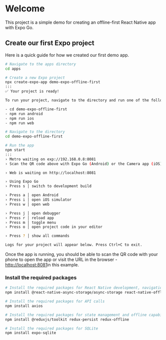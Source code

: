 # Welcome

This project is a simple demo for creating an offline-first React Native app with Expo Go.

## Create our first Expo project

Here is a quick guide for how we created our first demo app.

```sh
# Navigate to the apps directory
cd apps

# Create a new Expo project
npx create-expo-app demo-expo-offline-first
:::
✅ Your project is ready!

To run your project, navigate to the directory and run one of the following npm commands.

- cd demo-expo-offline-first
- npm run android
- npm run ios
- npm run web

# Navigate to the directory
cd demo-expo-offline-first

# Run the app
npm start
:::
› Metro waiting on exp://192.168.0.8:8081
› Scan the QR code above with Expo Go (Android) or the Camera app (iOS)

› Web is waiting on http://localhost:8081

› Using Expo Go
› Press s │ switch to development build

› Press a │ open Android
› Press i │ open iOS simulator
› Press w │ open web

› Press j │ open debugger
› Press r │ reload app
› Press m │ toggle menu
› Press o │ open project code in your editor

› Press ? │ show all commands

Logs for your project will appear below. Press Ctrl+C to exit.

```

Once the app is running, you should be able to scan the QR code with your phone to open the app or visit the URL in the browser - [http://localhost:8081](http://localhost:8081)in this example.

### Install the required packages

```sh
# Install the required packages for React Native development, navigation, and offline capabilities
npm install @react-native-async-storage/async-storage react-native-offline @react-navigation/native @react-navigation/native-stack react-native-screens react-native-safe-area-context

# Install the required packages for API calls
npm install axios

# Install the required packages for state management and offline capabilities with Redux
npm install @reduxjs/toolkit redux-persist redux-offline

# Install the required packages for SQLite
npm install expo-sqlite

```
